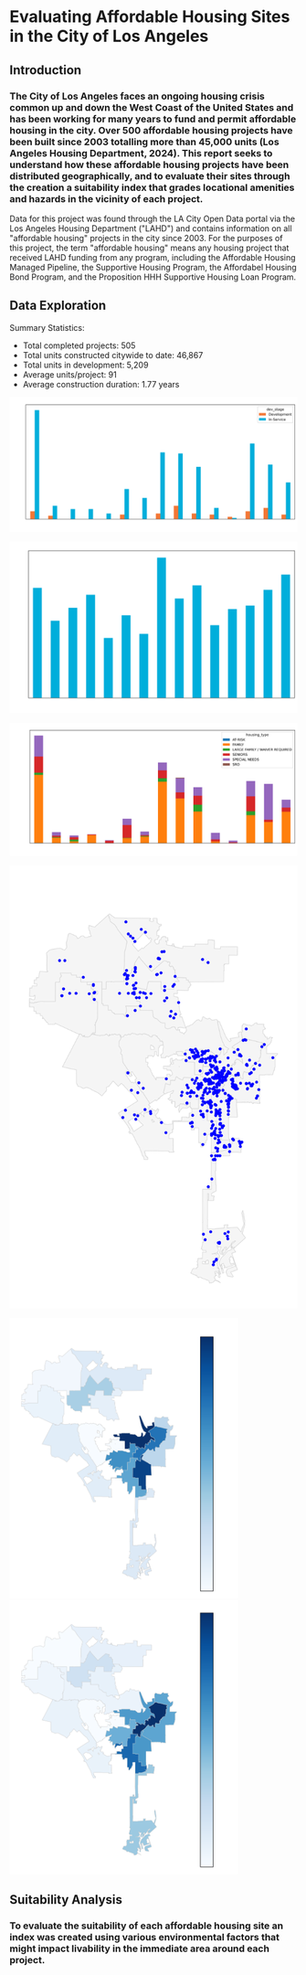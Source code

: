 # Evaluating Affordable Housing Sites in the City of Los Angeles
## Introduction
### The City of Los Angeles faces an ongoing housing crisis common up and down the West Coast of the United States and has been working for many years to fund and permit affordable housing in the city. Over 500 affordable housing projects have been built since 2003 totalling more than 45,000 units (Los Angeles Housing Department, 2024). This report seeks to understand how these affordable housing projects have been distributed geographically, and to evaluate their sites through the creation a suitability index that grades locational amenities and hazards in the vicinity of each project. 

Data for this project was found through the LA City Open Data portal via the Los Angeles Housing Department ("LAHD") and contains information on all "affordable housing" projects in the city since 2003. For the purposes of this project, the term "affordable housing" means any housing project that received LAHD funding from any program, including the Affordable Housing Managed Pipeline, the Supportive Housing Program, the Affordabel Housing Bond Program, and the Proposition HHH Supportive Housing Loan Program.

## Data Exploration
Summary Statistics:
* Total completed projects: 505
* Total units constructed citywide to date: 46,867
* Total units in development: 5,209
* Average units/project: 91
* Average construction duration: 1.77 years

![Project Status by Council District](docs/assets/status_by_cd_white.png)

![Average Project Units by Council District](docs/assets/units_per_proj.png)

![Units per Type by Council District](docs/assets/units_per_cd_by_type.png)

![](docs/assets/distribution_map_2.png)

<p float="left">
  <img src="docs/assets/count_per_cd_map.png" width="400" /> 
  <img src="docs/assets/units_per_cd_map.png" width="400" />
</p>

## Suitability Analysis
### To evaluate the suitability of each affordable housing site an index was created using various environmental factors that might impact livability in the immediate area around each project. 
